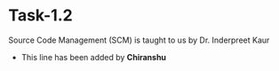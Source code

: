 # Task-1.2
Source Code Management (SCM) is taught to us by Dr. Inderpreet Kaur
- This line has been added by **Chiranshu**
